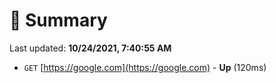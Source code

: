 # 📖 Summary
Last updated: **10/24/2021, 7:40:55 AM**

- `GET` [https://google.com](https://google.com) - **Up** (120ms)
